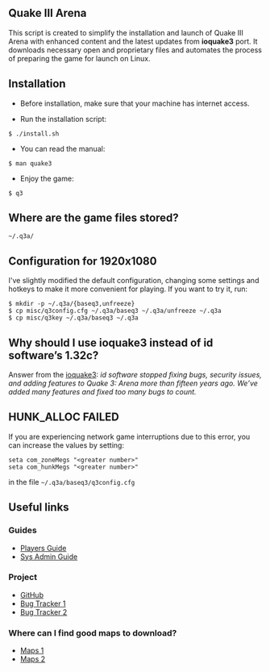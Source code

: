 ## Quake III Arena
This script is created to simplify the installation and launch of Quake III
Arena with enhanced content and the latest updates from **ioquake3** port. It
downloads necessary open and proprietary files and automates the process of
preparing the game for launch on Linux.

## Installation

- Before installation, make sure that your machine has internet access.

- Run the installation script:
```
$ ./install.sh
```

- You can read the manual:
```
$ man quake3
```

- Enjoy the game:
```
$ q3
```

## Where are the game files stored?
```
~/.q3a/
```

## Configuration for 1920x1080
I've slightly modified the default configuration, changing some settings and
hotkeys to make it more convenient for playing. If you want to try it, run:
```
$ mkdir -p ~/.q3a/{baseq3,unfreeze}
$ cp misc/q3config.cfg ~/.q3a/baseq3 ~/.q3a/unfreeze ~/.q3a
$ cp misc/q3key ~/.q3a/baseq3 ~/.q3a
```

## Why should I use ioquake3 instead of id software’s 1.32c?
Answer from the
[ioquake3](https://ioquake3.org/help/players-guide/#whyioquake3):
*id software stopped fixing bugs, security issues, and adding features to Quake
3: Arena more than fifteen years ago. We’ve added many features and fixed too
many bugs to count.*

## HUNK_ALLOC FAILED
If you are experiencing network game interruptions due to this error, you can
increase the values by setting:
```
seta com_zoneMegs "<greater number>"
seta com_hunkMegs "<greater number>"
```
in the file ```~/.q3a/baseq3/q3config.cfg```

## Useful links

### Guides
- [Players Guide](https://ioquake3.org/help/players-guide/)
- [Sys Admin Guide](https://ioquake3.org/help/sys-admin-guide/)

### Project
- [GitHub](https://github.com/ioquake/ioq3)
- [Bug Tracker 1](https://github.com/ioquake/ioq3/issues)
- [Bug Tracker 2](https://bugzilla.icculus.org/describecomponents.cgi?product=ioquake3)

### Where can I find good maps to download?
- [Maps 1](https://lvlworld.com)
- [Maps 2](https://ru.ws.q3df.org/maps)
